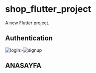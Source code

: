 # shop_flutter_project

A new Flutter project.

## Authentication

![login](https://user-images.githubusercontent.com/77542403/136194391-23757878-79cd-4e6c-90fa-2efdde30439a.png)>![signup](https://user-images.githubusercontent.com/77542403/136195229-b87ee4ae-c297-488b-9dae-02607a0b24da.png)

## ANASAYFA

